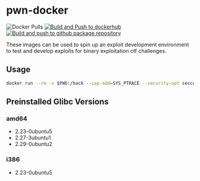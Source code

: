 # pwn-docker

![Docker Pulls](https://img.shields.io/docker/pulls/mishrasunny174/pwn-docker) [![Build and Push to dockerhub](https://github.com/mishrasunny174/pwn-docker/actions/workflows/dockerhub.yml/badge.svg)](https://github.com/mishrasunny174/pwn-docker/actions/workflows/dockerhub.yml) [![Build and push to github package repository](https://github.com/mishrasunny174/pwn-docker/actions/workflows/build.yml/badge.svg)](https://github.com/mishrasunny174/pwn-docker/actions/workflows/build.yml)

These images can be used to spin up an exploit development environment to test and develop exploits for binary exploitation ctf challenges.

## Usage

```bash
docker run --rm -v $PWD:/hack --cap-add=SYS_PTRACE --security-opt seccomp=unconfined -it mishrasunny174/pwn-docker:latest
```

## Preinstalled Glibc Versions

### amd64

- 2.23-0ubuntu5
- 2.27-3ubuntu1
- 2.29-0ubuntu2

### i386

- 2.23-0ubuntu5
